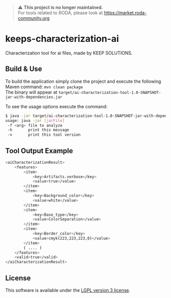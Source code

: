 > :warning: **This project is no longer maintained.**  
> For tools related to RODA, please look at https://market.roda-community.org

keeps-characterization-ai
==========================

Characterization tool for ai files, made by KEEP SOLUTIONS.


## Build & Use

To build the application simply clone the project and execute the following Maven command: `mvn clean package`  
The binary will appear at `target/ai-characterization-tool-1.0-SNAPSHOT-jar-with-dependencies.jar`

To see the usage options execute the command:

```bash
$ java -jar target/ai-characterization-tool-1.0-SNAPSHOT-jar-with-dependencies.jar -h
usage: java -jar [jarFile]
 -f <arg> file to analyze
 -h       print this message
 -v       print this tool version
```

## Tool Output Example
```bash
<aiCharacterizationResult>
    <features>
        <item>
            <key>Artifacts.verbose</key>
            <value>true</value>
        </item>
        <item>
            <key>Background_color</key>
            <value>white</value>
        </item>
        <item>
            <key>Base_type</key>
            <value>ColorSeparation</value>
        </item>
        <item>
            <key>Border_color</key>
            <value>cmyk(223,223,223,0)</value>
        </item>
        ( .... )
    </features>
    <valid>true</valid>
</aiCharacterizationResult>


```

## License

This software is available under the [LGPL version 3 license](LICENSE).

